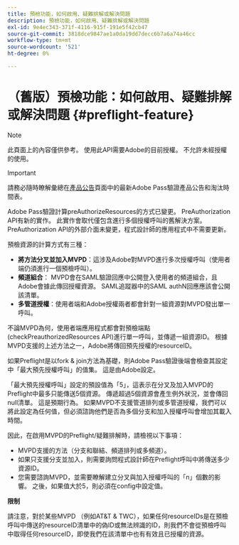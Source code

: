 ```yaml
---
title: 預檢功能，如何啟用、疑難排解或解決問題
description: 預檢功能，如何啟用、疑難排解或解決問題
exl-id: 9e4ec343-371f-4116-915f-191e5f42cb47
source-git-commit: 3818dce9847ae1a0da19dd7decc6b7a6a74a46cc
workflow-type: tm+mt
source-wordcount: '521'
ht-degree: 0%

---
```


# （舊版）預檢功能：如何啟用、疑難排解或解決問題 {#preflight-feature}

>[!NOTE]
>
>此頁面上的內容僅供參考。 使用此API需要Adobe的目前授權。 不允許未經授權的使用。

>[!IMPORTANT]
>
> 請務必隨時瞭解彙總在[產品公告](/help/authentication/product-announcements.md)頁面中的最新Adobe Pass驗證產品公告和淘汰時間表。

Adobe Pass驗證計算preAuthorizeResources的方式已變更。 PreAuthorization API有新的實作。 此實作會取代僅包含進行多個授權呼叫的舊解決方案。
PreAuthorization API的外部介面未變更，程式設計師的應用程式中不需要更新。

預檢資源的計算方式有三種：

* **將方法分叉並加入MVPD**：這涉及Adobe對MVPD進行多次授權呼叫（使用者端仍須進行一個預檢呼叫）。
* **頻道組合**： MVPD會在SAML驗證回應中公開登入使用者的頻道組合，且Adobe會據此傳回授權資源。 SAML追蹤器中的SAML authN回應應該會公開該清單。
* **多管道授權**：使用者端和Adobe授權兩者都會針對一組資源對MVPD發出單一呼叫。

不論MVPD為何，使用者端應用程式都會對預檢端點(checkPreauthorizedResources API)進行單一呼叫，並傳遞一組資源ID。 根據MVPD支援的上述方法之一，Adobe將傳回預先授權的resourceID。

如果Preflight是以fork &amp; join方法為基礎，則Adobe Pass驗證後端會檢查其設定中「最大預先授權呼叫」的值集。 這是由Adobe設定。

「最大預先授權呼叫」設定的預設值為「5」，這表示在分叉及加入MVPD的Preflight中最多只能傳送5個資源。 傳遞超過5個資源會產生例外狀況，並會傳回null清單。 這是預期行為。 如果MVPD不支援管道排列或多管道授權，我們可以將此設定為任何值，但必須諮詢他們是否為多個分支和加入授權呼叫會增加其載入時間。

因此，在啟用MVPD的Preflight/疑難排解時，請檢視以下事項：

* MVPD支援的方法（分支和聯結、頻道排列或多頻道）。
* 如果只支援分支並加入，則需要詢問程式設計師在Preflight呼叫中將傳送多少資源ID。
* 您需要諮詢MVPD，並需要瞭解建立分叉與加入授權呼叫的「n」個數的影響。 之後，如果值大於5，則必須在config中設定值。

**限制**

請注意，對於某些MVPD （例如AT&amp;T &amp; TWC），如果任何resourceIDs是在預檢呼叫中傳送的resourceID清單中的偽ID或無法辨識的ID，則我們不會從預檢呼叫中取得任何resourceID，即使我們在該清單中也有有效且已授權的資源。
